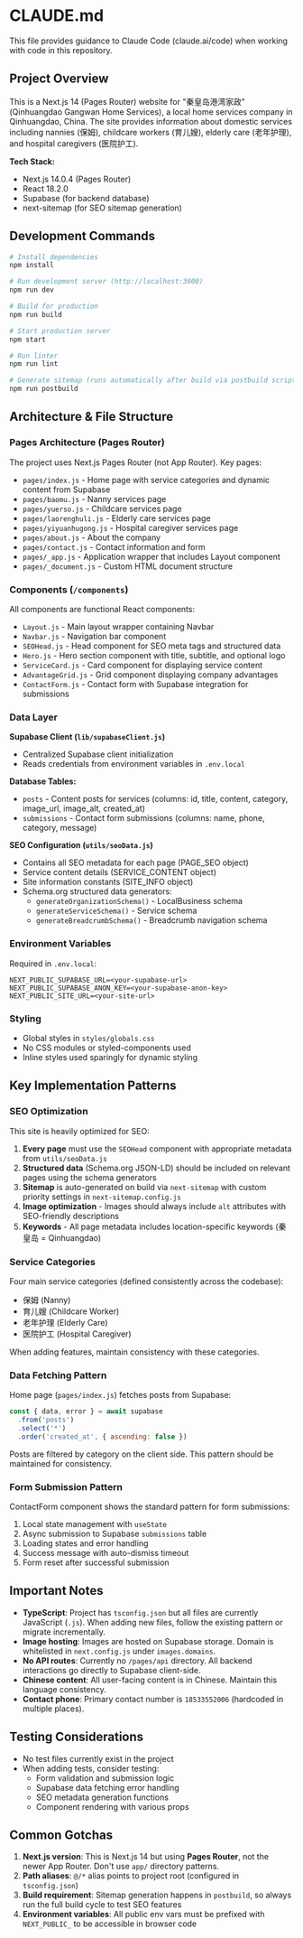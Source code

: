 # CLAUDE.md

This file provides guidance to Claude Code (claude.ai/code) when working with code in this repository.

## Project Overview

This is a Next.js 14 (Pages Router) website for "秦皇岛港湾家政" (Qinhuangdao Gangwan Home Services), a local home services company in Qinhuangdao, China. The site provides information about domestic services including nannies (保姆), childcare workers (育儿嫂), elderly care (老年护理), and hospital caregivers (医院护工).

**Tech Stack:**
- Next.js 14.0.4 (Pages Router)
- React 18.2.0
- Supabase (for backend database)
- next-sitemap (for SEO sitemap generation)

## Development Commands

```bash
# Install dependencies
npm install

# Run development server (http://localhost:3000)
npm run dev

# Build for production
npm run build

# Start production server
npm start

# Run linter
npm run lint

# Generate sitemap (runs automatically after build via postbuild script)
npm run postbuild
```

## Architecture & File Structure

### Pages Architecture (Pages Router)

The project uses Next.js Pages Router (not App Router). Key pages:

- `pages/index.js` - Home page with service categories and dynamic content from Supabase
- `pages/baomu.js` - Nanny services page
- `pages/yuerso.js` - Childcare services page
- `pages/laorenghuli.js` - Elderly care services page
- `pages/yiyuanhugong.js` - Hospital caregiver services page
- `pages/about.js` - About the company
- `pages/contact.js` - Contact information and form
- `pages/_app.js` - Application wrapper that includes Layout component
- `pages/_document.js` - Custom HTML document structure

### Components (`/components`)

All components are functional React components:

- `Layout.js` - Main layout wrapper containing Navbar
- `Navbar.js` - Navigation bar component
- `SEOHead.js` - Head component for SEO meta tags and structured data
- `Hero.js` - Hero section component with title, subtitle, and optional logo
- `ServiceCard.js` - Card component for displaying service content
- `AdvantageGrid.js` - Grid component displaying company advantages
- `ContactForm.js` - Contact form with Supabase integration for submissions

### Data Layer

**Supabase Client (`lib/supabaseClient.js`)**
- Centralized Supabase client initialization
- Reads credentials from environment variables in `.env.local`

**Database Tables:**
- `posts` - Content posts for services (columns: id, title, content, category, image_url, image_alt, created_at)
- `submissions` - Contact form submissions (columns: name, phone, category, message)

**SEO Configuration (`utils/seoData.js`)**
- Contains all SEO metadata for each page (PAGE_SEO object)
- Service content details (SERVICE_CONTENT object)
- Site information constants (SITE_INFO object)
- Schema.org structured data generators:
  - `generateOrganizationSchema()` - LocalBusiness schema
  - `generateServiceSchema()` - Service schema
  - `generateBreadcrumbSchema()` - Breadcrumb navigation schema

### Environment Variables

Required in `.env.local`:
```
NEXT_PUBLIC_SUPABASE_URL=<your-supabase-url>
NEXT_PUBLIC_SUPABASE_ANON_KEY=<your-supabase-anon-key>
NEXT_PUBLIC_SITE_URL=<your-site-url>
```

### Styling

- Global styles in `styles/globals.css`
- No CSS modules or styled-components used
- Inline styles used sparingly for dynamic styling

## Key Implementation Patterns

### SEO Optimization

This site is heavily optimized for SEO:

1. **Every page** must use the `SEOHead` component with appropriate metadata from `utils/seoData.js`
2. **Structured data** (Schema.org JSON-LD) should be included on relevant pages using the schema generators
3. **Sitemap** is auto-generated on build via `next-sitemap` with custom priority settings in `next-sitemap.config.js`
4. **Image optimization** - Images should always include `alt` attributes with SEO-friendly descriptions
5. **Keywords** - All page metadata includes location-specific keywords (秦皇岛 = Qinhuangdao)

### Service Categories

Four main service categories (defined consistently across the codebase):
- 保姆 (Nanny)
- 育儿嫂 (Childcare Worker)
- 老年护理 (Elderly Care)
- 医院护工 (Hospital Caregiver)

When adding features, maintain consistency with these categories.

### Data Fetching Pattern

Home page (`pages/index.js`) fetches posts from Supabase:
```javascript
const { data, error } = await supabase
  .from('posts')
  .select('*')
  .order('created_at', { ascending: false })
```

Posts are filtered by category on the client side. This pattern should be maintained for consistency.

### Form Submission Pattern

ContactForm component shows the standard pattern for form submissions:
1. Local state management with `useState`
2. Async submission to Supabase `submissions` table
3. Loading states and error handling
4. Success message with auto-dismiss timeout
5. Form reset after successful submission

## Important Notes

- **TypeScript**: Project has `tsconfig.json` but all files are currently JavaScript (`.js`). When adding new files, follow the existing pattern or migrate incrementally.
- **Image hosting**: Images are hosted on Supabase storage. Domain is whitelisted in `next.config.js` under `images.domains`.
- **No API routes**: Currently no `/pages/api` directory. All backend interactions go directly to Supabase client-side.
- **Chinese content**: All user-facing content is in Chinese. Maintain this language consistency.
- **Contact phone**: Primary contact number is `18533552006` (hardcoded in multiple places).

## Testing Considerations

- No test files currently exist in the project
- When adding tests, consider testing:
  - Form validation and submission logic
  - Supabase data fetching error handling
  - SEO metadata generation functions
  - Component rendering with various props

## Common Gotchas

1. **Next.js version**: This is Next.js 14 but using **Pages Router**, not the newer App Router. Don't use `app/` directory patterns.
2. **Path aliases**: `@/*` alias points to project root (configured in `tsconfig.json`)
3. **Build requirement**: Sitemap generation happens in `postbuild`, so always run the full build cycle to test SEO features
4. **Environment variables**: All public env vars must be prefixed with `NEXT_PUBLIC_` to be accessible in browser code
